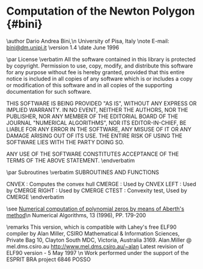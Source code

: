 Computation of the Newton Polygon {#bini}
============================================================
\author Dario Andrea Bini,\n University of Pisa, Italy
\note E-mail: bini@dm.unipi.it
\version 1.4
\date June 1996 

\par License
\verbatim
All the software  contained in this library  is protected by copyright. 
Permission  to use, copy, modify, and  distribute this software for any 
purpose without fee is hereby granted, provided that this entire notice 
is included  in all copies  of any software which is or includes a copy 
or modification  of this software  and in all copies  of the supporting 
documentation for such software. 
  
THIS SOFTWARE IS BEING PROVIDED "AS IS", WITHOUT ANY EXPRESS OR IMPLIED 
WARRANTY. IN NO EVENT, NEITHER  THE AUTHORS, NOR THE PUBLISHER, NOR ANY 
MEMBER  OF THE EDITORIAL BOARD OF  THE JOURNAL  "NUMERICAL ALGORITHMS", 
NOR ITS EDITOR-IN-CHIEF, BE  LIABLE FOR ANY ERROR  IN THE SOFTWARE, ANY 
MISUSE  OF IT  OR ANY DAMAGE ARISING OUT OF ITS USE. THE ENTIRE RISK OF 
USING THE SOFTWARE LIES WITH THE PARTY DOING SO.
  
ANY USE  OF THE SOFTWARE  CONSTITUTES  ACCEPTANCE  OF THE TERMS  OF THE 
ABOVE STATEMENT.
\endverbatim

\par Subroutines
\verbatim
SUBROUTINES AND FUNCTIONS

 CNVEX  :  Computes the convex hull
 CMERGE :  Used by CNVEX 
 LEFT   :  Used by CMERGE
 RIGHT  :  Used by CMERGE
 CTEST  :  Convexity test, Used by CMERGE
\endverbatim

\see 
<a href="https://link.springer.com/article/10.1007/BF02207694">Numerical computation of polynomial zeros by means of Aberth's method</a>\n
Numerical Algorithms, 13 (1996), PP. 179-200

\remarks 
This version, which is compatible with Lahey's free ELF90 compiler
by Alan Miller, CSIRO Mathematical & Information Sciences,
Private Bag 10, Clayton South MDC, Victoria, Australia 3169.
Alan.Miller @ mel.dms.csiro.au http://www.mel.dms.csiro.au/~alan
Latest revision of ELF90 version - 5 May 1997 \n
Work performed under the support of the ESPRIT BRA project 6846 POSSO 



  
  
